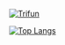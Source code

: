 [![Trifun](https://github-readme-stats.vercel.app/api?username=Trysha-rbrn&count_private=true&show_icons=true&&theme=gruvbox)](https://github.com/Trysha-rbrn/github-readme-stats)

[![Top Langs](https://github-readme-stats.vercel.app/api/top-langs/?username=Trysha-rbrn&langs_count=5&layout=compact&hide=POV-Ray%20SDL)](https://github.com/Trysha-rbrn/github-readme-stats)
